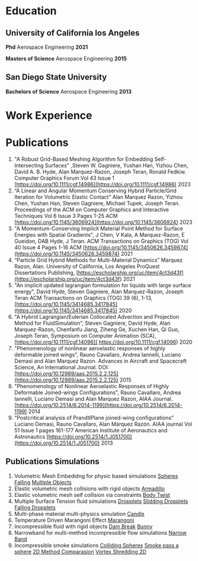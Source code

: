 # Education 
## University of California los Angeles
**Phd** Aerospace Engineering **2021**

**Masters of Science** Aerospace Engineering **2015**
## San Diego State University
**Bachelors of Science** Aerospace Engineering **2013**

# Work Experience 

# Publications 
1. "A Robust Grid-Based Meshing Algorithm for Embedding Self-Intersecting Surfaces"
,Steven W. Gagniere, Yushan Han, Yizhou Chen, David A. B. Hyde, Alan
Marquez-Razon, Joseph Teran, Ronald Fedkiw. Computer Graphics Forum Vol 43
Issue 1 [https://doi.org/10.1111/cgf.14986](https://doi.org/10.1111/cgf.14986) 2023
2. “A Linear and Angular Momentum Conserving Hybrid Particle/Grid Iteration for
Volumetric Elastic Contact” Alan Marquez Razon, Yizhou Chen, Yushan Han, Steven
Gagniere, Michael Tupek, Joseph Teran. Proceedings of the ACM on Computer
Graphics and Interactive Techniques Vol 6 Issue 3 Pages 1-25 ACM
[https://doi.org/10.1145/3606924](https://doi.org/10.1145/3606924) 2023
3. "A Momentum-Conserving Implicit Material Point Method for Surface Energies with
Spatial Gradients", J Chen, V Kala, A Marquez-Razon, E Gueidon, DAB Hyde, J Teran.
ACM Transactions on Graphics (TOG) Vol 40 Issue 4 Pages 1-16 ACM
[https://doi.org/10.1145/3450626.3459874](https://doi.org/10.1145/3450626.3459874) 2021
4. “Particle Grid Hybrid Methods for Multi-Material Dynamics” Marquez Razon, Alan.
University of California, Los Angeles ProQuest Dissertations Publishing, 
[https://escholarship.org/uc/item/4ct3d43f](https://escholarship.org/uc/item/4ct3d43f) 2021 
6. "An implicit updated lagrangian formulation for liquids with large surface energy", David
Hyde, Steven Gagniere, Alan Marquez-Razon, Joseph Teran ACM Transactions on
Graphics (TOG) 39 (6), 1-13, [https://doi.org/10.1145/3414685.3417845](https://doi.org/10.1145/3414685.3417845) 2020
7. "A Hybrid Lagrangian/Eulerian Collocated Advection and Projection Method for
FluidSimulation”, Steven Gagniere, David Hyde, Alan Marquez-Razon, Chenfanfu
Jiang, Ziheng Ge, Xuchen Han, Qi Guo, Joseph Teran, Symposium on Computer
Animation (SCA), [https://doi.org/10.1111/cgf.14096]( https://doi.org/10.1111/cgf.14096) 2020
8. "Phenomenology of nonlinear aeroelastic responses of highly deformable joined wings",
Rauno Cavallaro, Andrea Iannelli, Luciano Demasi and Alan Marquez Razon.
Advances in Aircraft and Spacecraft Science, An International Journal. DOI:
[https://doi.org/10.12989/aas.2015.2.2.125](https://doi.org/10.12989/aas.2015.2.2.125) 2015
9. "Phenomenology of Nonlinear Aeroelastic Responses of Highly Deformable
Joined-wings Configurations", Rauno Cavallaro, Andrea Iannelli, Luciano Demasi and
Alan Marquez Razon, AIAA Journal. [https://doi.org/10.2514/6.2014-1199](https://doi.org/10.2514/6.2014-1199) 2014
10. “Postcritical analysis of PrandtlPlane joined-wing configurations” Luciano Demasi,
Rauno Cavallaro, Alan Márquez Razón. AIAA journal Vol 51 Issue 1 pages 161-177
American Institute of Aeronautics and Astronautics [https://doi.org/10.2514/1.J051700](https://doi.org/10.2514/1.J051700)
2013

## Publications Simulations 
1. Volumetric Mesh Embedidng for physic based simulations [Spheres Falling](./ball.mp4) [Multiple Objects](./collection.mp4)  
1. Elastic volumetric mesh collisions with rigid objects [Armadillo](./armaldo.mp4)
2. Elastic volumetric mesh self collision via constraints [Body Twist](./twist.mp4)
3. Multiple Surface Tension fluid simulations [Dropplets](./Contact_angles.mp4)  [Slidding Dropplets](./ramp.mp4)  [Falling Dropplets](./Multi_drop_kst.mp4)     
5. Multi-phase material multi-physics simulation [Candle](./candle_01_sticky_take3.mp4)
6. Temperature Driven Marangoni Effect [Marangoni](./Marangoni.mp4)
7. Incompressible fluid with rigid objects [Dam Break](./dambreak_128_final.mp4) [Bunny ](./bunny_drown_0_156.mp4)
8. Narrowband for multi-method incompressible flow simulations [Narrow Band](./narrow_band_2d.mp4)
9. Incompressible smoke simulations [Colliding Spheres](./spheres256_4M.mp4) [Smoke pass a sphere](./smoke_past_sphere_N64/mp4) [2D Method Comparasion](./smoke_256_flow_2D.mp4) [Vortex Shredding 2D](./vortex_2d.mp4)
